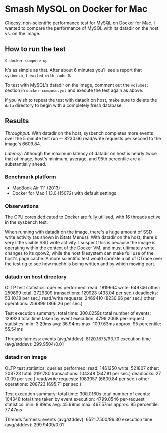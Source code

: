 # Smash MySQL on Docker for Mac

Cheesy, non-scientific performance test for MySQL on Docker for Mac. I wanted to compare the performance of MySQL with its datadir on the host vs. on the image.

## How to run the test

```
$ docker-compose up
```

It's as simple as that. After about 6 minutes you'll see a report that `sysbench_1 exited with code 0`.

To test with MySQL's datadir on the image, comment out the `volumes:` section in `docker-compose.yml` and execute the test again as above.

If you wish to repeat the test with datadir on host, make sure to delete the `data` directory to begin with a completely fresh database.

## Results

*Throughput:* With datadir on the host, sysbench completes more events over the 5 minute test run -- 8230.66 read/write requests per second to the image's 6609.84.

*Latency:* Although the maximum latency of datadir on host is nearly twice that of image, host's minimum, average, and 95th percentile are all substantially ahead.

### Benchmark platform

- MacBook Air 11" (2013)
- Docker for Mac 1.13.0 (15072) with default settings

### Observations

The CPU cores dedicated to Docker are fully utilised, with 16 threads active in the sysbench test.

When running with datadir on the image, there's a huge amount of SSD write activity (as shown in iStats Menus). With datadir on the host, there's very little visible SSD write activity. I suspect this is because the image is operating within the context of the Docker VM, and must ultimately write changes to its qcow2, while the host filesystem can make full use of the host's page cache. A more scientific test would sprinkle a bit of DTrace over the test rig to see how muchh is being written and by which moving part.

### datadir on host directory

OLTP test statistics:
    queries performed:
        read:                            1819664
        write:                           649746
        other:                           259899
        total:                           2729309
    transactions:                        129923 (433.04 per sec.)
    deadlocks:                           53     (0.18 per sec.)
    read/write requests:                 2469410 (8230.66 per sec.)
    other operations:                    259899 (866.26 per sec.)

Test execution summary:
    total time:                          300.0259s
    total number of events:              129923
    total time taken by event execution: 4799.2068
    per-request statistics:
         min:                                  3.29ms
         avg:                                 36.94ms
         max:                               1097.63ms
         approx.  95 percentile:              55.54ms

Threads fairness:
    events (avg/stddev):           8120.1875/93.70
    execution time (avg/stddev):   299.9504/0.01

### datadir on image

OLTP test statistics:
    queries performed:
        read:                            1461250
        write:                           521807
        other:                           208723
        total:                           2191780
    transactions:                        104348 (347.81 per sec.)
    deadlocks:                           27     (0.09 per sec.)
    read/write requests:                 1983057 (6609.84 per sec.)
    other operations:                    208723 (695.71 per sec.)

Test execution summary:
    total time:                          300.0160s
    total number of events:              104348
    total time taken by event execution: 4799.0546
    per-request statistics:
         min:                                  8.89ms
         avg:                                 45.99ms
         max:                                467.57ms
         approx.  95 percentile:              77.47ms

Threads fairness:
    events (avg/stddev):           6521.7500/96.30
    execution time (avg/stddev):   299.9409/0.01

